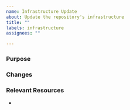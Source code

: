 ```yaml
---
name: Infrastructure Update
about: Update the repository's infrastructure
title: ""
labels: infrastructure
assignees: ""

---
```


### Purpose


### Changes


### Relevant Resources
- 
